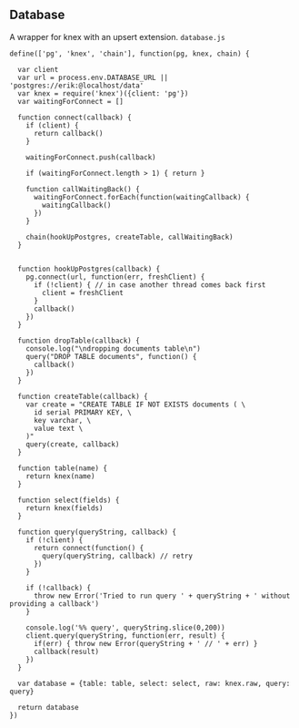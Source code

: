 Database
--------

A wrapper for knex with an upsert extension. `database.js`

    define(['pg', 'knex', 'chain'], function(pg, knex, chain) {

      var client
      var url = process.env.DATABASE_URL || 'postgres://erik:@localhost/data'
      var knex = require('knex')({client: 'pg'})
      var waitingForConnect = []

      function connect(callback) {
        if (client) {
          return callback() 
        }

        waitingForConnect.push(callback)

        if (waitingForConnect.length > 1) { return }

        function callWaitingBack() {
          waitingForConnect.forEach(function(waitingCallback) { 
            waitingCallback() 
          })
        }

        chain(hookUpPostgres, createTable, callWaitingBack)
      }


      function hookUpPostgres(callback) {
        pg.connect(url, function(err, freshClient) {
          if (!client) { // in case another thread comes back first
            client = freshClient
          }
          callback()
        })
      }

      function dropTable(callback) {
        console.log("\ndropping documents table\n")
        query("DROP TABLE documents", function() {
          callback()
        })
      }

      function createTable(callback) {
        var create = "CREATE TABLE IF NOT EXISTS documents ( \
          id serial PRIMARY KEY, \
          key varchar, \
          value text \
        )"
        query(create, callback)
      }

      function table(name) {
        return knex(name)
      }

      function select(fields) {
        return knex(fields)
      }

      function query(queryString, callback) {
        if (!client) {
          return connect(function() {
            query(queryString, callback) // retry
          })
        }

        if (!callback) {
          throw new Error('Tried to run query ' + queryString + ' without providing a callback')
        }

        console.log('%% query', queryString.slice(0,200))
        client.query(queryString, function(err, result) {
          if(err) { throw new Error(queryString + ' // ' + err) }
          callback(result)
        })
      }

      var database = {table: table, select: select, raw: knex.raw, query: query}

      return database
    })
